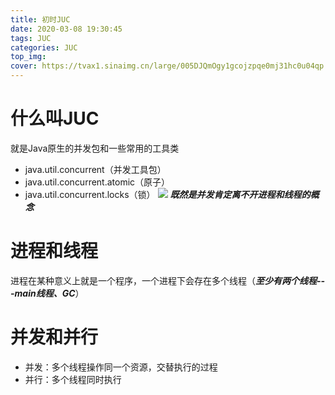 ```yaml
---
title: 初时JUC
date: 2020-03-08 19:30:45
tags: JUC
categories: JUC
top_img: 
cover: https://tvax1.sinaimg.cn/large/005DJQmOgy1gcojzpqe0mj31hc0u04qp.jpg
---
```

# 什么叫JUC
就是Java原生的并发包和一些常用的工具类
+ java.util.concurrent（并发工具包）
+ java.util.concurrent.atomic（原子）
+ java.util.concurrent.locks（锁）
![](https://tvax4.sinaimg.cn/large/005DJQmOgy1gcq35s33h2j30ot02pwef.jpg)
***既然是并发肯定离不开进程和线程的概念***
# 进程和线程
进程在某种意义上就是一个程序，一个进程下会存在多个线程（***至少有两个线程---main线程、GC***）
# 并发和并行
+ 并发：多个线程操作同一个资源，交替执行的过程
+ 并行：多个线程同时执行